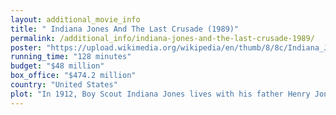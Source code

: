 ```yaml
---
layout: additional_movie_info
title: " Indiana Jones And The Last Crusade (1989)"
permalink: /additional_info/indiana-jones-and-the-last-crusade-1989/
poster: "https://upload.wikimedia.org/wikipedia/en/thumb/8/8c/Indiana_Jones_and_the_Last_Crusade.png/220px-Indiana_Jones_and_the_Last_Crusade.png"
running_time: "128 minutes"
budget: "$48 million"
box_office: "$474.2 million"
country: "United States"
plot: "In 1912, Boy Scout Indiana Jones lives with his father Henry Jones Sr. in Moab, Utah. One day, while undergoing a cave exploration, Indy takes a crucifix owned by Coronado from a group of graverobbers led by a man named Garth, and after a brief horse chase, flees to his home, where Garth and his men find him and retrieve the crucifix. Garth, however, admits his respect towards Indiana and gives him his fedora before leaving.\n\nIn 1938, Indy successfully takes back the crucifix from the employer of the graverobbers off the Portuguese coast. After returning to the United States, Indy learns Henry has disappeared while searching for the Holy Grail. Walter Donovan, his father's financial backer, tasks Indy with finding both Henry and the Grail. Indy receives a package containing Henry's diary, which includes his research on the Grail, and travels to Venice alongside Marcus Brody to meet Henry's associate Elsa Schneider. Beneath the library where Henry was last seen, Indy and Elsa discover a catacomb containing an inscribed shield which reveals that the path to the Grail begins in Alexandretta. The two are subsequently attacked by a mysterious group who reveal themselves to be the secret Brotherhood of the Cruciform Sword, dedicated to protecting the Grail. After saving the group's leader Kazim, Indy learns that Henry is being held at a castle in Austria. Indy entrusts Marcus with a map from the diary detailing a route to the Grail and sends him to Alexandretta to rendezvous with their old friend Sallah. Discovering their rooms have been ransacked, Indy reveals the diary's existence to Elsa before they sleep together.\n\nIn Austria, Indy and Elsa infiltrate the castle, discovering it to be under Nazi control. Indy finds Henry and tries to escape, but surrenders after Elsa is held captive by the Nazis. She reveals herself to be a Nazi collaborator and takes the diary, and Indy and Henry are tied up and learn that Donovan is also working with the Nazis. After arriving in Alexandretta, Marcus is captured by the Nazis as well. Elsa returns to Germany, while Indy and Henry escape the castle before traveling to Berlin to retrieve the diary. After recovering it from Elsa, Indy and Henry flee on a Zeppelin before evading two Luftwaffe planes pursuing them.\n\nOnce Indy and Henry arrive in Hatay, Sallah informs them that the Nazis have also traveled there using the map. While they are following the trail, the Nazis are attacked by the Brotherhood but defeat them. Henry takes advantage of the distraction to try to rescue Marcus but is captured; Indy attacks the Nazi convoy in response and is eventually able to destroy it with help from Henry and Marcus. Indy, Henry, Marcus and Sallah proceed to a temple containing the Grail, where they observe the Nazis attempting to overcome the temple's traps before being captured. Donovan forces Indy to find safe passage for them by mortally wounding Henry; a drink from the Grail can heal him. With the help of the diary, Indy overcomes the traps and finds a room with many cups and an ancient knight, who explains that only one cup is the true Grail. Donovan and Elsa enter the room, and Elsa deliberately gives him the wrong cup, killing Donovan after he drinks from it. Indy identifies the true Grail and rescues Henry. Elsa falls to her death when her attempt to leave with the Grail causes the temple to collapse, and Indy nearly suffers the same fate before Henry saves him. The Grail falls into an abyss as Indy and his companions escape and ride off into the sunset."
---
```

